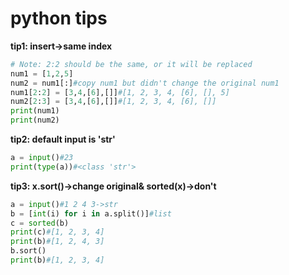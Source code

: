 # python tips

**tip1: insert->same index**

```python
# Note: 2:2 should be the same, or it will be replaced
num1 = [1,2,5]
num2 = num1[:]#copy num1 but didn't change the original num1
num1[2:2] = [3,4,[6],[]]#[1, 2, 3, 4, [6], [], 5]
num2[2:3] = [3,4,[6],[]]#[1, 2, 3, 4, [6], []]
print(num1)
print(num2)
```
**tip2: default input is 'str'**
```python
a = input()#23
print(type(a))#<class 'str'>
```
**tip3: x.sort()->change original& sorted(x)->don't**
```python
a = input()#1 2 4 3->str
b = [int(i) for i in a.split()]#list
c = sorted(b)
print(c)#[1, 2, 3, 4]
print(b)#[1, 2, 4, 3]
b.sort()
print(b)#[1, 2, 3, 4]
```
